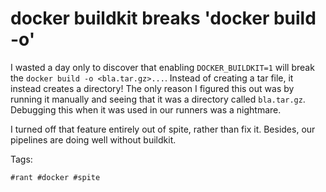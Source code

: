 # docker buildkit breaks 'docker build -o'

I wasted a day only to discover that enabling `DOCKER_BUILDKIT=1` will
break the `docker build -o <bla.tar.gz>...`. Instead of creating a 
tar file, it instead creates a directory! The only reason I figured this
out was by running it manually and seeing that it was a directory called
`bla.tar.gz`. Debugging this when it was used in our runners was a nightmare.

I turned off that feature entirely out of spite, rather than fix it. Besides,
our pipelines are doing well without buildkit. 

Tags:

    #rant #docker #spite

